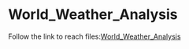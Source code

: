 #                                                                      World_Weather_Analysis
Follow the link to reach files:[World_Weather_Analysis](https://github.com/JohnCselcuk/World_Weather_Analysis)
